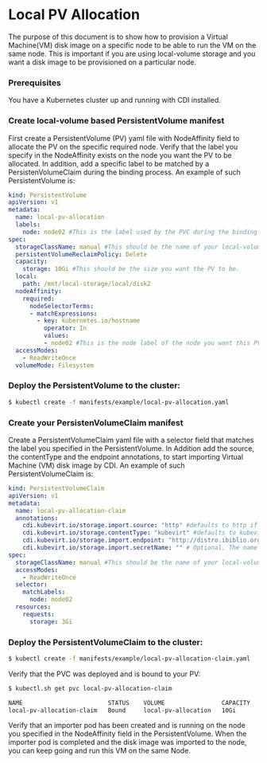 # Local PV Allocation
The purpose of this document is to show how to provision a Virtual Machine(VM) disk image on a specific node to be able 
to run the VM on the same node. This is important if you are using local-volume storage and you want a disk image to be 
provisioned on a particular node.

### Prerequisites
You have a Kubernetes cluster up and running with CDI installed.

### Create local-volume based PersistentVolume manifest
First create a PersistentVolume (PV) yaml file with NodeAffinity field to allocate the PV on the specific required node. 
Verify that the label you specify in the NodeAffinity exists on the node you want the PV to be allocated.
In addition, add a specific label to be matched by a PersistenVolumeClaim during the binding process.
An example of such PersistentVolume is:

```yaml
kind: PersistentVolume
apiVersion: v1
metadata:
  name: local-pv-allocation
  labels:
    node: node02 #This is the label used by the PVC during the binding process.
spec:
  storageClassName: manual #This should be the name of your local-volume storage class.
  persistentVolumeReclaimPolicy: Delete
  capacity:
    storage: 10Gi #This should be the size you want the PV to be.
  local:
    path: /mnt/local-storage/local/disk2
  nodeAffinity:
    required:
      nodeSelectorTerms:
      - matchExpressions:
        - key: kubernetes.io/hostname
          operator: In
          values:
          - node02 #This is the node label of the node you want this PV allocated to.
  accessModes:
    - ReadWriteOnce
  volumeMode: Filesystem

```
### Deploy the PersistentVolume to the cluster:
```bash
$ kubectl create -f manifests/example/local-pv-allocation.yaml
```

### Create your PersistenVolumeClaim manifest
Create a PersistentVolumeClaim yaml file with a selector field that matches the label you specified in the PersistentVolume.
In Addition add the source, the contentType and the endpoint annotations, to start importing Virtual Machine (VM) disk image by CDI.
An example of such PersistentVolumeClaim is:

```yaml
kind: PersistentVolumeClaim
apiVersion: v1
metadata:
  name: local-pv-allocation-claim
  annotations:
    cdi.kubevirt.io/storage.import.source: "http" #defaults to http if missing or invalid
    cdi.kubevirt.io/storage.contentType: "kubevirt" #defaults to kubevirt if missing or invalid.
    cdi.kubevirt.io/storage.import.endpoint: "http://distro.ibiblio.org/tinycorelinux/9.x/x86/release/Core-current.iso" # http or https is supported
    cdi.kubevirt.io/storage.import.secretName: "" # Optional. The name of the secret containing credentials for the end point	    
spec:
  storageClassName: manual #This should be the name of your local-volume storage class.
  accessModes:
    - ReadWriteOnce
  selector:
    matchLabels:
      node: node02
  resources:
    requests:
      storage: 3Gi

```

### Deploy the PersistentVolumeClaim to the cluster:
```bash
$ kubectl create -f manifests/example/local-pv-allocation-claim.yaml
```

Verify that the PVC was deployed and is bound to your PV:
```bash
$ kubectl.sh get pvc local-pv-allocation-claim

NAME                        STATUS    VOLUME                CAPACITY   ACCESS MODES   STORAGECLASS   AGE
local-pv-allocation-claim   Bound     local-pv-allocation   10Gi       RWO            manual         12m
```

Verify that an importer pod has been created and is running on the node you specified in the NodeAffinity 
field in the PersistentVolume.
When the importer pod is completed and the disk image was imported to the node, you can keep going and run this VM
on the same Node.
